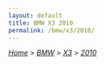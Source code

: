 ```yaml
---
layout: default
title: BMW X3 2010
permalink: /bmw/x3/2010/
---
```

[*Home*](/) > [*BMW*](/bmw/) > [*X3*](/bmw/x3/) > [*2010*](/bmw/x3/2010/)
